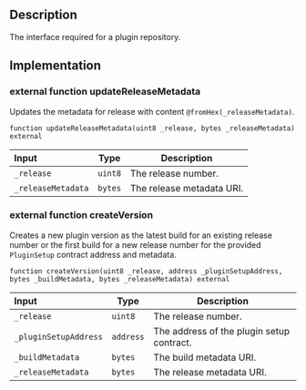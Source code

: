 
## Description

The interface required for a plugin repository.

## Implementation

### external function updateReleaseMetadata

Updates the metadata for release with content `@fromHex(_releaseMetadata)`.

```solidity
function updateReleaseMetadata(uint8 _release, bytes _releaseMetadata) external 
```

| Input | Type | Description |
|:----- | ---- | ----------- |
| `_release` | `uint8` | The release number. |
| `_releaseMetadata` | `bytes` | The release metadata URI. |

### external function createVersion

Creates a new plugin version as the latest build for an existing release number or the first build for a new release number for the provided `PluginSetup` contract address and metadata.

```solidity
function createVersion(uint8 _release, address _pluginSetupAddress, bytes _buildMetadata, bytes _releaseMetadata) external 
```

| Input | Type | Description |
|:----- | ---- | ----------- |
| `_release` | `uint8` | The release number. |
| `_pluginSetupAddress` | `address` | The address of the plugin setup contract. |
| `_buildMetadata` | `bytes` | The build metadata URI. |
| `_releaseMetadata` | `bytes` | The release metadata URI. |

<!--CONTRACT_END-->

